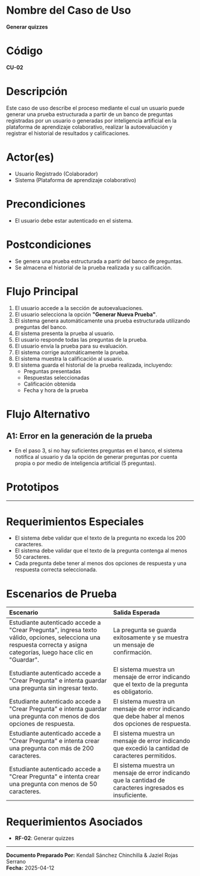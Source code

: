 # Nombre del Caso de Uso
**Generar quizzes**

# Código
**CU-02**

# Descripción
Este caso de uso describe el proceso mediante el cual un usuario puede generar una prueba estructurada a partir de un banco de preguntas registradas por un usuario o generadas por inteligencia artificial en la plataforma de aprendizaje colaborativo, realizar la autoevaluación y registrar el historial de resultados y calificaciones.

# Actor(es)
- Usuario Registrado (Colaborador)
- Sistema (Plataforma de aprendizaje colaborativo)

# Precondiciones
- El usuario debe estar autenticado en el sistema.

# Postcondiciones
- Se genera una prueba estructurada a partir del banco de preguntas.
- Se almacena el historial de la prueba realizada y su calificación.

# Flujo Principal
1. El usuario accede a la sección de autoevaluaciones.
2. El usuario selecciona la opción **"Generar Nueva Prueba"**.
3. El sistema genera automáticamente una prueba estructurada utilizando preguntas del banco.
4. El sistema presenta la prueba al usuario.
5. El usuario responde todas las preguntas de la prueba.
6. El usuario envía la prueba para su evaluación.
7. El sistema corrige automáticamente la prueba.
8. El sistema muestra la calificación al usuario.
9. El sistema guarda el historial de la prueba realizada, incluyendo:
   - Preguntas presentadas
   - Respuestas seleccionadas
   - Calificación obtenida
   - Fecha y hora de la prueba

# Flujo Alternativo

## A1: Error en la generación de la prueba
- En el paso 3, si no hay suficientes preguntas en el banco, el sistema notifica al usuario y da la opción de generar preguntas por cuenta propia o por medio de inteligencia artificial (5 preguntas).

# Prototipos
*************

# Requerimientos Especiales
- El sistema debe validar que el texto de la pregunta no exceda los 200 caracteres.
- El sistema debe validar que el texto de la pregunta contenga al menos 50 caracteres.
- Cada pregunta debe tener al menos dos opciones de respuesta y una respuesta correcta seleccionada.

# Escenarios de Prueba

| Escenario | Salida Esperada |
|:---|:---|
| Estudiante autenticado accede a "Crear Pregunta", ingresa texto válido, opciones, selecciona una respuesta correcta y asigna categorías, luego hace clic en "Guardar". | La pregunta se guarda exitosamente y se muestra un mensaje de confirmación. |
| Estudiante autenticado accede a "Crear Pregunta" e intenta guardar una pregunta sin ingresar texto. | El sistema muestra un mensaje de error indicando que el texto de la pregunta es obligatorio. |
| Estudiante autenticado accede a "Crear Pregunta" e intenta guardar una pregunta con menos de dos opciones de respuesta. | El sistema muestra un mensaje de error indicando que debe haber al menos dos opciones de respuesta. |
| Estudiante autenticado accede a "Crear Pregunta" e intenta crear una pregunta con más de 200 caracteres. | El sistema muestra un mensaje de error indicando que excedió la cantidad de caracteres permitidos. |
| Estudiante autenticado accede a "Crear Pregunta" e intenta crear una pregunta con menos de 50 caracteres. | El sistema muestra un mensaje de error indicando que la cantidad de caracteres ingresados es insuficiente. |

# Requerimientos Asociados
- **RF-02**: Generar quizzes
---

**Documento Preparado Por:** Kendall Sánchez Chinchilla & Jaziel Rojas Serrano  
**Fecha:** 2025-04-12